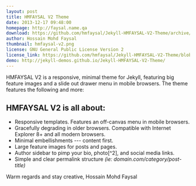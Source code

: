 ```yaml
---
layout: post
title: HMFAYSAL V2 Theme
date: 2013-12-17 09:48:00
homepage: http://faysal.name.qa
download: https://github.com/hmfaysal/Jekyll-HMFAYSAL-V2-Theme/archive/master.zip
author: Hossain Mohd Faysal
thumbnail: hmfaysal-v2.png
license: GNU General Public License Version 2
license_link: https://github.com/hmfaysal/Jekyll-HMFAYSAL-V2-Theme/blob/master/LICENSE
demo: http://jekyll-demos.github.io/Jekyll-HMFAYSAL-V2-Theme/
---
```


HMFAYSAL V2 is a responsive, minimal theme for Jekyll, featuring big
feature images and a slide out drawer menu in mobile browsers. The
theme features the following and more:

## HMFAYSAL V2 is all about:

* Responsive templates. Features an off-canvas menu in mobile browsers.
* Gracefully degrading in older browsers. Compatible with Internet
  Explorer 8+ and all modern browsers.
* Minimal embellishments --- content first.
* Large feature images for posts and pages.
* Author sidebar to pimp your bio, photo[^2], and social media links.
* Simple and clear permalink structure *(ie:
  domain.com/category/post-title)*

Warm regards and stay creative,
Hossain Mohd Faysal

